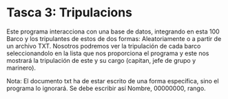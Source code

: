# Tasca 3: Tripulacions

Este programa interacciona con una base de datos, integrando en esta 100 Barco y los tripulantes de estos de dos formas: Aleatoriamente o a partir de un archivo TXT. Nosotros podremos ver la tripulación de cada barco seleccionandolo en la lista que nos proporciona el programa y este nos mostrará la tripulación de este y su cargo (capitan, jefe de grupo y marinero).

Nota: El documento txt ha de estar escrito de una forma específica, sino el programa lo ignorará. Se debe escribir así Nombre, 00000000, rango. 
